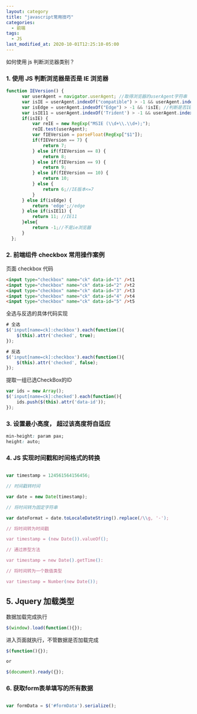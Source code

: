 ```yaml
---
layout: category
title: "javascript常用技巧"
categories:
  - 前端
tags:
  - JS
last_modified_at: 2020-10-01T12:25:10-05:00
---
```


如何使用 js 判断浏览器类别？

### 1. 使用 JS 判断浏览器是否是 IE 浏览器

```javascript
function IEVersion() {
      var userAgent = navigator.userAgent; //取得浏览器的userAgent字符串  
      var isIE = userAgent.indexOf("compatible") > -1 && userAgent.indexOf("MSIE") > -1; //判断是否IE<11浏览器  
      var isEdge = userAgent.indexOf("Edge") > -1 && !isIE; //判断是否IE的Edge浏览器  
      var isIE11 = userAgent.indexOf('Trident') > -1 && userAgent.indexOf("rv:11.0") > -1;
      if(isIE) {
          var reIE = new RegExp("MSIE (\\d+\\.\\d+);");
          reIE.test(userAgent);
          var fIEVersion = parseFloat(RegExp["$1"]);
          if(fIEVersion == 7) {
              return 7;
          } else if(fIEVersion == 8) {
              return 8;
          } else if(fIEVersion == 9) {
              return 9;
          } else if(fIEVersion == 10) {
              return 10;
          } else {
              return 6;//IE版本<=7
          }   
      } else if(isEdge) {
          return 'edge';//edge
      } else if(isIE11) {
          return 11; //IE11  
      }else{
          return -1;//不是ie浏览器
      }
  };
```

### 2.  前端组件 checkbox 常用操作案例

页面 checkbox 代码

```html
<input type="checkbox" name="ck" data-id="1" />t1
<input type="checkbox" name="ck" data-id="2" />t2
<input type="checkbox" name="ck" data-id="3" />t3
<input type="checkbox" name="ck" data-id="4" />t4
<input type="checkbox" name="ck" data-id="5" />t5
```

全选与反选的具体代码实现

```javascript
# 全选
$('input[name=ck]:checkbox').each(function(){
    $(this).attr('checked', true);
});

# 反选
$('input[name=ck]:checkbox').each(function(){
    $(this).attr('checked', false);
});
```

提取一组已选CheckBox的ID

```javascript
var ids = new Array();
$('input[name=ck]:checked').each(function(){
    ids.push($(this).attr('data-id'));
});
```

### 3. 设置最小高度， 超过该高度将自适应

```css
min-height: param pax;
height: auto;
```

### 4. JS 实现时间戳和时间格式的转换

```javascript

var timestamp = 124561564156456;

// 时间戳转时间

var date = new Date(timestamp);

// 将时间转为固定字符串

var dateFormat = date.toLocaleDateString().replace(/\\g, '-');

// 将时间转为时间戳

var timestamp = (new Date()).valueOf();

// 通过原型方法

var timestamp = new Date().getTime():

// 将时间转为一个数值类型

var timestamp = Number(new Date());

```

## 5. Jquery 加载类型

数据加载完成执行

```javascript
$(window).load(function(){});
```

进入页面就执行，不管数据是否加载完成

```javascript
$(function(){});

or 

$(document).ready({});
```

### 6. 获取form表单填写的所有数据

```javascript

var formData = $('#formData').serialize();

```
